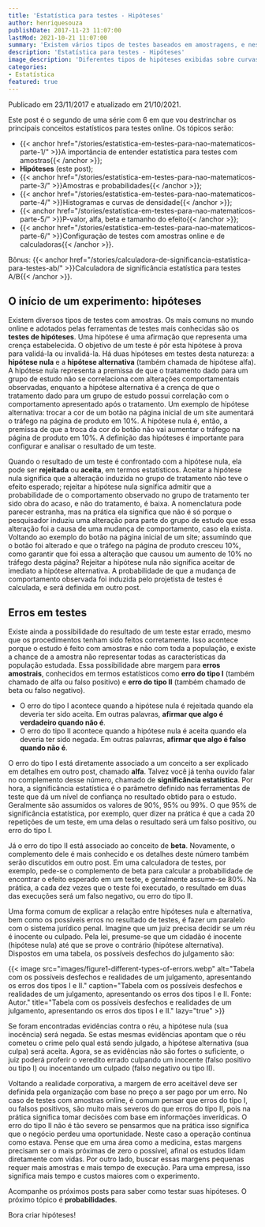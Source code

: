 ```yaml
---
title: 'Estatística para testes - Hipóteses'
author: henriquesouza
publishDate: 2017-11-23 11:07:00
lastMod: 2021-10-21 11:07:00
summary: 'Existem vários tipos de testes baseados em amostragens, e neste post será apresentado o mais comum quando se fala em testes com amostras online, como o A/B: testes baseados em hipóteses.'
description: 'Estatística para testes - Hipóteses'
image_description: 'Diferentes tipos de hipóteses exibidas sobre curvas de densidade.'
categories:
- Estatística
featured: true
---
```


Publicado em 23/11/2017 e atualizado em 21/10/2021.

Este post é o segundo de uma série com 6 em que vou destrinchar os principais conceitos estatísticos para testes online. Os tópicos serão:

- {{< anchor href="/stories/estatistica-em-testes-para-nao-matematicos-parte-1/" >}}A importância de entender estatística para testes com amostras{{< /anchor >}};
- **Hipóteses** (este post);
- {{< anchor href="/stories/estatistica-em-testes-para-nao-matematicos-parte-3/" >}}Amostras e probabilidades{{< /anchor >}};
- {{< anchor href="/stories/estatistica-em-testes-para-nao-matematicos-parte-4/" >}}Histogramas e curvas de densidade{{< /anchor >}};
- {{< anchor href="/stories/estatistica-em-testes-para-nao-matematicos-parte-5/" >}}P-valor, alfa, beta e tamanho do efeito{{< /anchor >}};
- {{< anchor href="/stories/estatistica-em-testes-para-nao-matematicos-parte-6/" >}}Configuração de testes com amostras online e de calculadoras{{< /anchor >}}.

Bônus: {{< anchor href="/stories/calculadora-de-significancia-estatistica-para-testes-ab/" >}}Calculadora de significância estatística para testes A/B{{< /anchor >}}.

## O início de um experimento: hipóteses

Existem diversos tipos de testes com amostras. Os mais comuns no mundo online e adotados pelas ferramentas de testes mais conhecidas são os **testes de hipóteses**. Uma hipótese é uma afirmação que representa uma crença estabelecida. O objetivo de um teste é pôr esta hipótese à prova para validá-la ou invalidá-la. Há duas hipóteses em testes desta natureza: a **hipótese nula** e a **hipótese alternativa** (também chamada de hipótese alfa). A hipótese nula representa a premissa de que o tratamento dado para um grupo de estudo não se correlaciona com alterações comportamentais observadas, enquanto a hipótese alternativa é a crença de que o tratamento dado para um grupo de estudo possui correlação com o comportamento apresentado após o tratamento. Um exemplo de hipótese alternativa: trocar a cor de um botão na página inicial de um site aumentará o tráfego na página de produto em 10%. A hipótese nula é, então, a premissa de que a troca da cor do botão não vai aumentar o tráfego na página de produto em 10%. A definição das hipóteses é importante para configurar e analisar o resultado de um teste.

Quando o resultado de um teste é confrontado com a hipótese nula, ela pode ser **rejeitada** ou **aceita**, em termos estatísticos. Aceitar a hipótese nula significa que a alteração induzida no grupo de tratamento não teve o efeito esperado; rejeitar a hipótese nula significa admitir que a probabilidade de o comportamento observado no grupo de tratamento ter sido obra do acaso, e não do tratamento, é baixa. A nomenclatura pode parecer estranha, mas na prática ela significa que não é só porque o pesquisador induziu uma alteração para parte do grupo de estudo que essa alteração foi a causa de uma mudança de comportamento, caso ela exista. Voltando ao exemplo do botão na página inicial de um site; assumindo que o botão foi alterado e que o tráfego na página de produto cresceu 10%, como garantir que foi essa a alteração que causou um aumento de 10% no tráfego desta página? Rejeitar a hipótese nula não significa aceitar de imediato a hipótese alternativa. A probabilidade de que a mudança de comportamento observada foi induzida pelo projetista de testes é calculada, e será definida em outro post.

## Erros em testes

Existe ainda a possibilidade do resultado de um teste estar errado, mesmo que os procedimentos tenham sido feitos corretamente. Isso acontece porque o estudo é feito com amostras e não com toda a população, e existe a chance de a amostra não representar todas as características da população estudada. Essa possibilidade abre margem para **erros amostrais**, conhecidos em termos estatísticos como **erro do tipo I** (também chamado de alfa ou falso positivo) e **erro do tipo II** (também chamado de beta ou falso negativo).

- O erro do tipo I acontece quando a hipótese nula é rejeitada quando ela deveria ter sido aceita. Em outras palavras, **afirmar que algo é verdadeiro quando não é**.
- O erro do tipo II acontece quando a hipótese nula é aceita quando ela deveria ter sido negada. Em outras palavras, **afirmar que algo é falso quando não é**.

O erro do tipo I está diretamente associado a um conceito a ser explicado em detalhes em outro post, chamado **alfa**. Talvez você já tenha ouvido falar no complemento desse número, chamado de **significância estatística**. Por hora, a significância estatística é o parâmetro definido nas ferramentas de teste que dá um nível de confiança no resultado obtido para o estudo. Geralmente são assumidos os valores de 90%, 95% ou 99%. O que 95% de significância estatística, por exemplo, quer dizer na prática é que a cada 20 repetições de um teste, em uma delas o resultado será um falso positivo, ou erro do tipo I.

Já o erro do tipo II está associado ao conceito de **beta**. Novamente, o complemento dele é mais conhecido e os detalhes deste número também serão discutidos em outro post. Em uma calculadora de testes, por exemplo, pede-se o complemento de beta para calcular a probabilidade de encontrar o efeito esperado em um teste, e geralmente assume-se 80%. Na prática, a cada dez vezes que o teste foi executado, o resultado em duas das execuções será um falso negativo, ou erro do tipo II.

Uma forma comum de explicar a relação entre hipóteses nula e alternativa, bem como os possíveis erros no resultado de testes, é fazer um paralelo com o sistema jurídico penal. Imagine que um juiz precisa decidir se um réu é inocente ou culpado. Pela lei, presume-se que um cidadão é inocente (hipótese nula) até que se prove o contrário (hipótese alternativa). Dispostos em uma tabela, os possíveis desfechos do julgamento são:

{{< image src="images/figure1-different-types-of-errors.webp" alt="Tabela com os possíveis desfechos e realidades de um julgamento, apresentando os erros dos tipos I e II." caption="Tabela com os possíveis desfechos e realidades de um julgamento, apresentando os erros dos tipos I e II. Fonte: Autor." title="Tabela com os possíveis desfechos e realidades de um julgamento, apresentando os erros dos tipos I e II." lazy="true" >}}

Se foram encontradas evidências contra o réu, a hipótese nula (sua inocência) será negada. Se estas mesmas evidências apontam que o réu cometeu o crime pelo qual está sendo julgado, a hipótese alternativa (sua culpa) será aceita. Agora, se as evidências não são fortes o suficiente, o juiz poderá proferir o veredito errado culpando um inocente (falso positivo ou tipo I) ou inocentando um culpado (falso negativo ou tipo II).

Voltando a realidade corporativa, a margem de erro aceitável deve ser definida pela organização com base no preço a ser pago por um erro. No caso de testes com amostras online, é comum pensar que erros do tipo I, ou falsos positivos, são muito mais severos do que erros do tipo II, pois na prática significa tomar decisões com base em informações inverídicas. O erro do tipo II não é tão severo se pensarmos que na prática isso significa que o negócio perdeu uma oportunidade. Neste caso a operação continua como estava. Pense que em uma área como a medicina, estas margens precisam ser o mais próximas de zero o possível, afinal os estudos lidam diretamente com vidas. Por outro lado, buscar essas margens pequenas requer mais amostras e mais tempo de execução. Para uma empresa, isso significa mais tempo e custos maiores com o experimento.

Acompanhe os próximos posts para saber como testar suas hipóteses. O próximo tópico é **probabilidades**.

Bora criar hipóteses!
